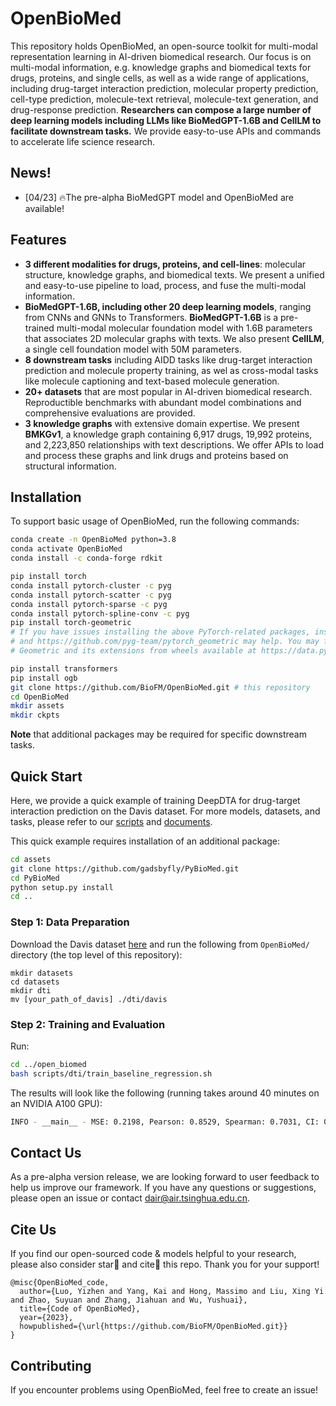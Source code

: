 # OpenBioMed
This repository holds OpenBioMed, an open-source toolkit for multi-modal representation learning in AI-driven biomedical research. Our focus is on multi-modal information, e.g. knowledge graphs and biomedical texts for drugs, proteins, and single cells, as well as a wide range of applications, including drug-target interaction prediction, molecular property prediction, cell-type prediction, molecule-text retrieval, molecule-text generation, and drug-response prediction. **Researchers can compose a large number of deep learning models including LLMs like BioMedGPT-1.6B and CellLM to facilitate downstream tasks.** We provide easy-to-use APIs and commands to accelerate life science research.

## News!

- [04/23] 🔥The pre-alpha BioMedGPT model and OpenBioMed are available!

## Features

- **3 different modalities for drugs, proteins, and cell-lines**: molecular structure, knowledge graphs, and biomedical texts. We present a unified and easy-to-use pipeline to load, process, and fuse the multi-modal information.
- **BioMedGPT-1.6B, including other 20 deep learning models**, ranging from CNNs and GNNs to Transformers. **BioMedGPT-1.6B** is a pre-trained multi-modal molecular foundation model with 1.6B parameters that associates 2D molecular graphs with texts. We also present **CellLM**, a single cell foundation model with 50M parameters.
- **8 downstream tasks** including AIDD tasks like drug-target interaction prediction and molecule property training, as wel as cross-modal tasks like molecule captioning and text-based molecule generation.  
- **20+ datasets** that are most popular in AI-driven biomedical research. Reproductible benchmarks with abundant model combinations and comprehensive evaluations are provided.
- **3 knowledge graphs** with extensive domain expertise. We present **BMKGv1**, a knowledge graph containing 6,917 drugs, 19,992 proteins, and 2,223,850 relationships with text descriptions. We offer APIs to load and process these graphs and link drugs and proteins based on structural information.

## Installation

To support basic usage of OpenBioMed, run the following commands:

```bash
conda create -n OpenBioMed python=3.8
conda activate OpenBioMed
conda install -c conda-forge rdkit

pip install torch
conda install pytorch-cluster -c pyg
conda install pytorch-scatter -c pyg
conda install pytorch-sparse -c pyg
conda install pytorch-spline-conv -c pyg
pip install torch-geometric
# If you have issues installing the above PyTorch-related packages, instructions at https://pytorch.org/get-started/locally/
# and https://github.com/pyg-team/pytorch_geometric may help. You may find it convenient to directly install PyTorch
# Geometric and its extensions from wheels available at https://data.pyg.org/whl/.

pip install transformers
pip install ogb
git clone https://github.com/BioFM/OpenBioMed.git # this repository
cd OpenBioMed
mkdir assets
mkdir ckpts
```

**Note** that additional packages may be required for specific downstream tasks.

## Quick Start

Here, we provide a quick example of training DeepDTA for drug-target interaction prediction on the Davis dataset. For more models, datasets, and tasks, please refer to our [scripts](./open_biomed/scripts) and [documents](./docs).

This quick example requires installation of an additional package:
```bash
cd assets
git clone https://github.com/gadsbyfly/PyBioMed.git
cd PyBioMed
python setup.py install
cd ..
```

### Step 1: Data Preparation

Download the Davis dataset [here](https://github.com/hkmztrk/DeepDTA/tree/master/data) and run the following from `OpenBioMed/` directory (the top level of this repository):

```
mkdir datasets
cd datasets
mkdir dti
mv [your_path_of_davis] ./dti/davis
```

### Step 2: Training and Evaluation

Run:

```bash
cd ../open_biomed
bash scripts/dti/train_baseline_regression.sh
```

The results will look like the following (running takes around 40 minutes on an NVIDIA A100 GPU):

```bash
INFO - __main__ - MSE: 0.2198, Pearson: 0.8529, Spearman: 0.7031, CI: 0.8927, r_m^2: 0.6928
```

## Contact Us

As a pre-alpha version release, we are looking forward to user feedback to help us improve our framework. If you have any questions or suggestions, please open an issue or contact [dair@air.tsinghua.edu.cn](mailto:dair@air.tsinghua.edu.cn).


## Cite Us

If you find our open-sourced code & models helpful to your research, please also consider star🌟 and cite📑 this repo. Thank you for your support!
```
@misc{OpenBioMed_code,
  author={Luo, Yizhen and Yang, Kai and Hong, Massimo and Liu, Xing Yi and Zhao, Suyuan and Zhang, Jiahuan and Wu, Yushuai},
  title={Code of OpenBioMed},
  year={2023},
  howpublished={\url{https://github.com/BioFM/OpenBioMed.git}}
}
```

## Contributing

If you encounter problems using OpenBioMed, feel free to create an issue! 
